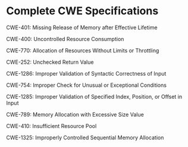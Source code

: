 

# Complete CWE Specifications

CWE-401: Missing Release of Memory after Effective Lifetime

CWE-400: Uncontrolled Resource Consumption

CWE-770: Allocation of Resources Without Limits or Throttling

CWE-252: Unchecked Return Value

CWE-1286: Improper Validation of Syntactic Correctness of Input

CWE-754: Improper Check for Unusual or Exceptional Conditions

CWE-1285: Improper Validation of Specified Index, Position, or Offset in Input

CWE-789: Memory Allocation with Excessive Size Value

CWE-410: Insufficient Resource Pool

CWE-1325: Improperly Controlled Sequential Memory Allocation